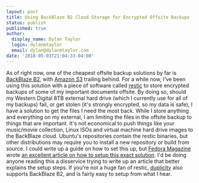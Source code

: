 ```yaml
---
layout: post
title: Using BackBlaze B2 Cloud Storage for Encrypted Offsite Backups
status: publish
published: true
author:
  display_name: Dylan Taylor
  login: dylanmtaylor
  email: dylan@dylanmtaylor.com
date: '2018-05-03T21:04:33-04:00'
---
```


As of right now, one of the cheapest offsite backup solutions by far is [BackBlaze B2](https://www.backblaze.com/b2/cloud-storage.html), with [Amazon S3](https://aws.amazon.com/s3/) trailing behind. For a while now, I've been using this solution with a piece of software called [restic](https://restic.net/) to store encrypted backups of some of my important documents offsite. By doing so, should my Western Digital 8TB external hard drive (which I currently use for all of my backups) fail, or get stolen (it's strongly encrypted, so my data is safe), I have a solution to get the files I need the most back. While I store anything and everything on my external, I am limiting the files in the offsite backup to things that are important. It's not economical to push things like your music/movie collection, Linux ISOs and virtual machine hard drive images to the BackBlaze cloud. Ubuntu's repositories contain the restic binaries, but other distributions may require you to install a new repository or build from source. I could write up a guide on how to set this up, but [Fedora Magazine](https://fedoramagazine.org/) wrote [an excellent article on how to setup this exact solution](https://fedoramagazine.org/use-restic-encrypted-backups/).  I'd be doing anyone reading this a disservice trying to write up an article that better explains the setup steps. If you're not a huge fan of restic, [duplicity](http://duplicity.nongnu.org/) also supports BackBlaze B2, and is fairly easy to setup from what I hear.

